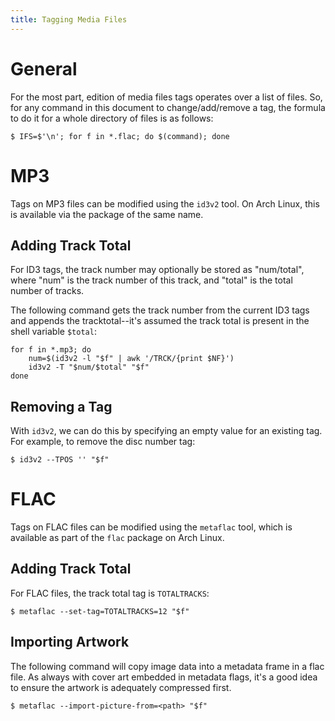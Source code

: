 ```yaml
---
title: Tagging Media Files
---
```


# General

For the most part, edition of media files tags operates over a list of files.
So, for any command in this document to change/add/remove a tag, the formula
to do it for a whole directory of files is as follows:

```bash-session
$ IFS=$'\n'; for f in *.flac; do $(command); done
```

# MP3

Tags on MP3 files can be modified using the `id3v2` tool. On Arch Linux, this
is available via the package of the same name.

## Adding Track Total

For ID3 tags, the track number may optionally be stored as "num/total", where
"num" is the track number of this track, and "total" is the total number of
tracks.

The following command gets the track number from the current ID3 tags and
appends the tracktotal--it's assumed the track total is present in the shell
variable `$total`:

```bash-session
for f in *.mp3; do
    num=$(id3v2 -l "$f" | awk '/TRCK/{print $NF}')
    id3v2 -T "$num/$total" "$f"
done
```

## Removing a Tag

With `id3v2`, we can do this by specifying an empty value for an existing tag.
For example, to remove the disc number tag:

```bash-session
$ id3v2 --TPOS '' "$f"
```

# FLAC

Tags on FLAC files can be modified using the `metaflac` tool, which is
available as part of the `flac` package on Arch Linux.

## Adding Track Total

For FLAC files, the track total tag is `TOTALTRACKS`:

```bash-session
$ metaflac --set-tag=TOTALTRACKS=12 "$f"
```

## Importing Artwork

The following command will copy image data into a metadata frame in a flac
file. As always with cover art embedded in metadata flags, it's a good idea to
ensure the artwork is adequately compressed first.

```bash-session
$ metaflac --import-picture-from=<path> "$f"
```
